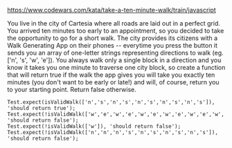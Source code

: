 https://www.codewars.com/kata/take-a-ten-minute-walk/train/javascript

You live in the city of Cartesia where all roads are laid out in a perfect grid. You arrived ten minutes too early to an appointment, so you decided to take the opportunity to go for a short walk. The city provides its citizens with a Walk Generating App on their phones -- everytime you press the button it sends you an array of one-letter strings representing directions to walk (eg. ['n', 's', 'w', 'e']). You always walk only a single block in a direction and you know it takes you one minute to traverse one city block, so create a function that will return true if the walk the app gives you will take you exactly ten minutes (you don't want to be early or late!) and will, of course, return you to your starting point. Return false otherwise.

    Test.expect(isValidWalk(['n','s','n','s','n','s','n','s','n','s']), 'should return true');
    Test.expect(!isValidWalk(['w','e','w','e','w','e','w','e','w','e','w','e']), 'should return false');
    Test.expect(!isValidWalk(['w']), 'should return false');
    Test.expect(!isValidWalk(['n','n','n','s','n','s','n','s','n','s']), 'should return false');